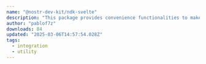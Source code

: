 ```yaml
---
name: "@nostr-dev-kit/ndk-svelte"
description: "This package provides convenience functionalities to make usage of NDK with Svelte nicer."
author: "pablof7z"
downloads: 84
updated: "2025-03-06T14:57:54.028Z"
tags: 
  - integration
  - utility
---
```


